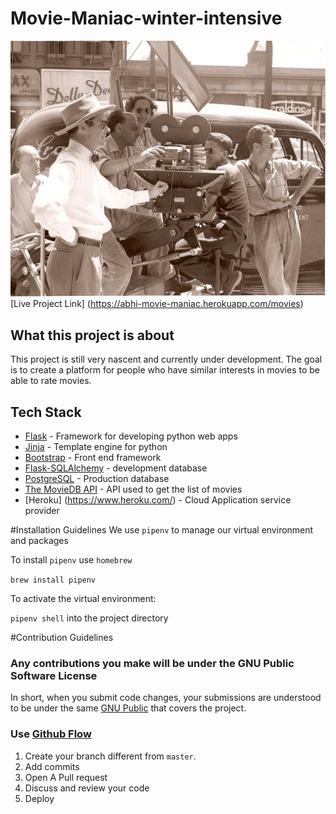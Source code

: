 # Movie-Maniac-winter-intensive
![Movie Maniac](flaskblog/static/images/movie.jpeg)
[Live Project Link] (https://abhi-movie-maniac.herokuapp.com/movies)

## What this project is about
This project is still very nascent and currently under development.
The goal is to create a platform for people who have similar interests in movies to be able to rate movies.


## Tech Stack

* [Flask](https://flask.palletsprojects.com/en/1.1.x/) - Framework for developing python web apps
* [Jinja](https://jinja.palletsprojects.com/en/2.10.x/) - Template engine for python
* [Bootstrap](https://getbootstrap.com) - Front end framework
* [Flask-SQLAlchemy](https://www.mongodb.com/) - development database
* [PostgreSQL](https://www.postgresql.org/) - Production database
* [The MovieDB API](https://www.themoviedb.org/documentation/api) - API used to get the list of movies
* [Heroku] (https://www.heroku.com/) - Cloud Application service provider


#Installation Guidelines
We use `pipenv` to manage our virtual environment and packages

To install `pipenv` use `homebrew`

`brew install pipenv` 
 
 To activate the virtual environment:
 
 `pipenv shell` into the project directory

#Contribution Guidelines
### Any contributions you make will be under the GNU Public Software License

In short, when you submit code changes, your submissions are understood to be under the same [GNU Public](https://choosealicense.com/licenses/agpl-3.0/) that covers the project.

### Use [Github Flow](https://guides.github.com/introduction/flow/index.html)


1. Create your branch different from `master`.
2. Add commits
3. Open A Pull request
4. Discuss and review your code
5. Deploy